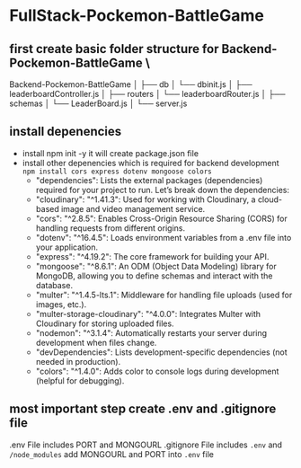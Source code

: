 # FullStack-Pockemon-BattleGame

## first create basic folder structure for Backend-Pockemon-BattleGame \

Backend-Pockemon-BattleGame
│
├── db
│ └── dbinit.js
│
├── leaderboardController.js
│
├── routers
│ └── leaderboardRouter.js
│
├── schemas
│ └── LeaderBoard.js
│
└── server.js

## install depenencies

- install npm init -y it will create package.json file
- install other depenencies which is required for backend development \
  `npm install cors express dotenv mongoose colors `
  - "dependencies":
    Lists the external packages (dependencies) required for your project to run.
    Let’s break down the dependencies:
  - "cloudinary": "^1.41.3":
    Used for working with Cloudinary, a cloud-based image and video management service.
  - "cors": "^2.8.5":
    Enables Cross-Origin Resource Sharing (CORS) for handling requests from different origins.
  - "dotenv": "^16.4.5":
    Loads environment variables from a .env file into your application.
  - "express": "^4.19.2":
    The core framework for building your API.
  - "mongoose": "^8.6.1":
    An ODM (Object Data Modeling) library for MongoDB, allowing you to define schemas and interact with the database.
  - "multer": "^1.4.5-lts.1":
    Middleware for handling file uploads (used for images, etc.).
  - "multer-storage-cloudinary": "^4.0.0":
    Integrates Multer with Cloudinary for storing uploaded files.
  - "nodemon": "^3.1.4":
    Automatically restarts your server during development when files change.
  - "devDependencies":
    Lists development-specific dependencies (not needed in production).
  - "colors": "^1.4.0":
    Adds color to console logs during development (helpful for debugging).

## most important step create .env and .gitignore file

.env File includes PORT and MONGOURL
.gitignore File includes `.env` and `/node_modules`
add MONGOURL and PORT into `.env` file
